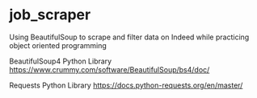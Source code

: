 # job_scraper
Using BeautifulSoup to scrape and filter data on Indeed while practicing object oriented programming

BeautifulSoup4 Python Library
https://www.crummy.com/software/BeautifulSoup/bs4/doc/

Requests Python Library
https://docs.python-requests.org/en/master/
